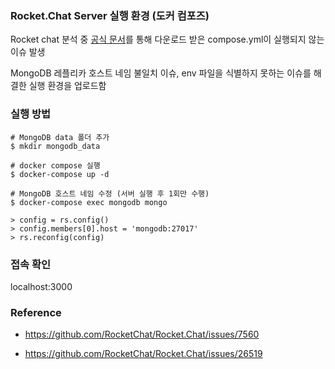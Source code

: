 ###  Rocket.Chat Server 실행 환경 (도커 컴포즈)

Rocket chat 분석 중 [공식 문서](https://docs.rocket.chat/deploy/deploy-rocket.chat/deploy-with-docker-and-docker-compose)를 통해 다운로드 받은 compose.yml이 실행되지 않는 이슈 발생

MongoDB 레플리카 호스트 네임 불일치 이슈, env 파일을 식별하지 못하는 이슈를 해결한 실행 환경을 업로드함


### 실행 방법
```shell
# MongoDB data 폴더 추가 
$ mkdir mongodb_data

# docker compose 실행
$ docker-compose up -d

# MongoDB 호스트 네임 수정 (서버 실행 후 1회만 수행)  
$ docker-compose exec mongodb mongo

> config = rs.config()
> config.members[0].host = 'mongodb:27017'
> rs.reconfig(config)
```

### 접속 확인
localhost:3000



### Reference
- https://github.com/RocketChat/Rocket.Chat/issues/7560
  
- https://github.com/RocketChat/Rocket.Chat/issues/26519
